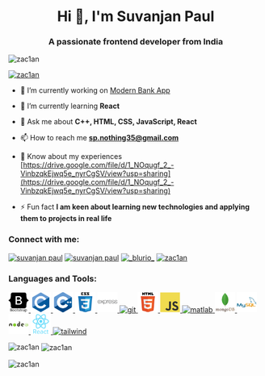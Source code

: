 <h1 align="center">Hi 👋, I'm Suvanjan Paul</h1>
<h3 align="center">A passionate frontend developer from India</h3>

<p align="left"> <img src="https://komarev.com/ghpvc/?username=zac1an&label=Profile%20views&color=0e75b6&style=flat" alt="zac1an" /> </p>

<p align="left"> <a href="https://github.com/ryo-ma/github-profile-trophy"><img src="https://github-profile-trophy.vercel.app/?username=zac1an" alt="zac1an" /></a> </p>

- 🔭 I’m currently working on [Modern Bank App](https://github.com/Zac1aN/Modern_Bank_App)

- 🌱 I’m currently learning **React**

- 💬 Ask me about **C++, HTML, CSS, JavaScript, React**

- 📫 How to reach me **sp.nothing35@gmail.com**

- 📄 Know about my experiences [https://drive.google.com/file/d/1_NOqugf_2_-VinbzqkEjwq5e_nyrCgSV/view?usp=sharing](https://drive.google.com/file/d/1_NOqugf_2_-VinbzqkEjwq5e_nyrCgSV/view?usp=sharing)

- ⚡ Fun fact **I am keen about learning new technologies and applying them to projects in real life**

<h3 align="left">Connect with me:</h3>
<p align="left">
<a href="https://linkedin.com/in/suvanjan paul" target="blank"><img align="center" src="https://raw.githubusercontent.com/rahuldkjain/github-profile-readme-generator/master/src/images/icons/Social/linked-in-alt.svg" alt="suvanjan paul" height="30" width="40" /></a>
<a href="https://fb.com/suvanjan paul" target="blank"><img align="center" src="https://raw.githubusercontent.com/rahuldkjain/github-profile-readme-generator/master/src/images/icons/Social/facebook.svg" alt="suvanjan paul" height="30" width="40" /></a>
<a href="https://instagram.com/_blurio_" target="blank"><img align="center" src="https://raw.githubusercontent.com/rahuldkjain/github-profile-readme-generator/master/src/images/icons/Social/instagram.svg" alt="_blurio_" height="30" width="40" /></a>
<a href="https://www.leetcode.com/zac1an" target="blank"><img align="center" src="https://raw.githubusercontent.com/rahuldkjain/github-profile-readme-generator/master/src/images/icons/Social/leet-code.svg" alt="zac1an" height="30" width="40" /></a>
</p>

<h3 align="left">Languages and Tools:</h3>
<p align="left"> <a href="https://getbootstrap.com" target="_blank" rel="noreferrer"> <img src="https://raw.githubusercontent.com/devicons/devicon/master/icons/bootstrap/bootstrap-plain-wordmark.svg" alt="bootstrap" width="40" height="40"/> </a> <a href="https://www.cprogramming.com/" target="_blank" rel="noreferrer"> <img src="https://raw.githubusercontent.com/devicons/devicon/master/icons/c/c-original.svg" alt="c" width="40" height="40"/> </a> <a href="https://www.w3schools.com/cpp/" target="_blank" rel="noreferrer"> <img src="https://raw.githubusercontent.com/devicons/devicon/master/icons/cplusplus/cplusplus-original.svg" alt="cplusplus" width="40" height="40"/> </a> <a href="https://www.w3schools.com/css/" target="_blank" rel="noreferrer"> <img src="https://raw.githubusercontent.com/devicons/devicon/master/icons/css3/css3-original-wordmark.svg" alt="css3" width="40" height="40"/> </a> <a href="https://expressjs.com" target="_blank" rel="noreferrer"> <img src="https://raw.githubusercontent.com/devicons/devicon/master/icons/express/express-original-wordmark.svg" alt="express" width="40" height="40"/> </a> <a href="https://git-scm.com/" target="_blank" rel="noreferrer"> <img src="https://www.vectorlogo.zone/logos/git-scm/git-scm-icon.svg" alt="git" width="40" height="40"/> </a> <a href="https://www.w3.org/html/" target="_blank" rel="noreferrer"> <img src="https://raw.githubusercontent.com/devicons/devicon/master/icons/html5/html5-original-wordmark.svg" alt="html5" width="40" height="40"/> </a> <a href="https://developer.mozilla.org/en-US/docs/Web/JavaScript" target="_blank" rel="noreferrer"> <img src="https://raw.githubusercontent.com/devicons/devicon/master/icons/javascript/javascript-original.svg" alt="javascript" width="40" height="40"/> </a> <a href="https://www.mathworks.com/" target="_blank" rel="noreferrer"> <img src="https://upload.wikimedia.org/wikipedia/commons/2/21/Matlab_Logo.png" alt="matlab" width="40" height="40"/> </a> <a href="https://www.mongodb.com/" target="_blank" rel="noreferrer"> <img src="https://raw.githubusercontent.com/devicons/devicon/master/icons/mongodb/mongodb-original-wordmark.svg" alt="mongodb" width="40" height="40"/> </a> <a href="https://www.mysql.com/" target="_blank" rel="noreferrer"> <img src="https://raw.githubusercontent.com/devicons/devicon/master/icons/mysql/mysql-original-wordmark.svg" alt="mysql" width="40" height="40"/> </a> <a href="https://nodejs.org" target="_blank" rel="noreferrer"> <img src="https://raw.githubusercontent.com/devicons/devicon/master/icons/nodejs/nodejs-original-wordmark.svg" alt="nodejs" width="40" height="40"/> </a> <a href="https://reactjs.org/" target="_blank" rel="noreferrer"> <img src="https://raw.githubusercontent.com/devicons/devicon/master/icons/react/react-original-wordmark.svg" alt="react" width="40" height="40"/> </a> <a href="https://tailwindcss.com/" target="_blank" rel="noreferrer"> <img src="https://www.vectorlogo.zone/logos/tailwindcss/tailwindcss-icon.svg" alt="tailwind" width="40" height="40"/> </a> </p>

<p><img align="left" src="https://github-readme-stats.vercel.app/api/top-langs?username=zac1an&show_icons=true&locale=en&layout=compact" alt="zac1an" /></p>

<p>&nbsp;<img align="center" src="https://github-readme-stats.vercel.app/api?username=zac1an&show_icons=true&locale=en" alt="zac1an" /></p>

<p><img align="center" src="https://github-readme-streak-stats.herokuapp.com/?user=zac1an&" alt="zac1an" /></p>
